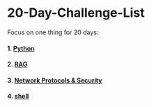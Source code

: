 # 20-Day-Challenge-List
Focus on one thing for 20 days:

#### 1. [Python](https://github.com/uwspstar/20-Day-Challenge-List/tree/main/Python)
#### 2. [RAG](https://github.com/uwspstar/20-Day-Challenge-List/tree/main/RAG)
#### 3. [Network Protocols & Security](https://github.com/uwspstar/20-Day-Challenge-List/tree/main/Network%20Protocols)
#### 4. [shell]()


